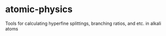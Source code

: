 # atomic-physics

Tools for calculating hyperfine splittings, branching ratios, and etc. in alkali atoms
